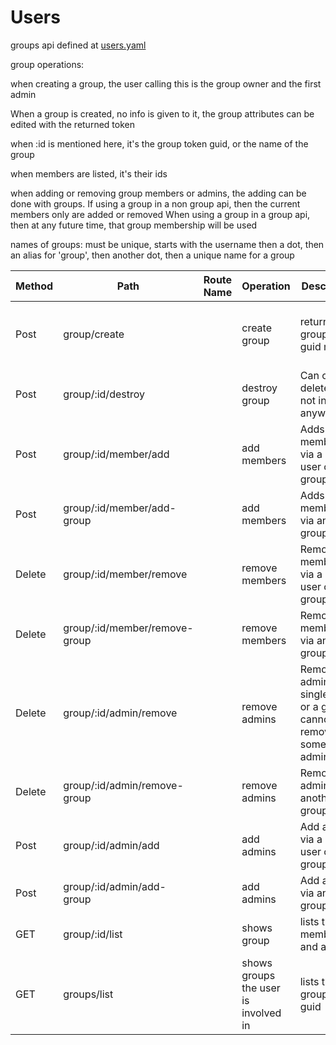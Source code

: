 # Users

groups api defined at [users.yaml](../../../api-docs/users.yaml)

group operations:

when creating a group, the user calling this is the group owner and the first admin

When a group is created, no info is given to it, the group attributes can be edited with the returned token

when :id is mentioned here, it's the group token guid, or the name of the group

when members are listed, it's their ids

when adding or removing group members or admins, the adding can be done with groups. If using a group in a non group api, then the current members only are added or removed
When using a group in a group api, then at any future time, that group membership will be used

names of groups: must be unique, starts with the username then a dot, then an alias for 'group', then another dot,  then a unique name for a group

| Method | Path                          | Route Name | Operation                            | Description                                                           | Args                                              |
|--------|-------------------------------|------------|--------------------------------------|-----------------------------------------------------------------------|---------------------------------------------------|
| Post   | group/create                  |            | create group                         | returns the group token guid made                                     | parent token type guid,optional name of the group |
| Post   | group/:id/destroy             |            | destroy group                        | Can only be deleted if not in use anywhere                            |                                                   |
| Post   | group/:id/member/add          |            | add members                          | Adds membership via a single user or a group                          | user guid/name, or group guid/name                |
| Post   | group/:id/member/add-group    |            | add members                          | Adds membership via another group                                     | group guid/name                                   |
| Delete | group/:id/member/remove       |            | remove members                       | Removes membership via a single user or a group                       | user guid/name, or group guid/name                |
| Delete | group/:id/member/remove-group |            | remove members                       | Removes membership via another group                                  | group guid/name                                   |
| Delete | group/:id/admin/remove        |            | remove admins                        | Removes admin via a single user or a group, cannot remove some admins | user guid/name, or group guid/name                |
| Delete | group/:id/admin/remove-group  |            | remove admins                        | Removes admin via another group                                       | group guid/name                                   |
| Post   | group/:id/admin/add           |            | add admins                           | Add admin via a single user or a group                                | user guid/name, or group guid/name                |
| Post   | group/:id/admin/add-group     |            | add admins                           | Add admin via another groupp                                          | group guid/name                                   |
| GET    | group/:id/list                |            | shows group                          | lists the membership and admins                                       |                                                   |
| GET    | groups/list                   |            | shows groups the user is involved in | lists the groups by guid                                              |                                                   |

